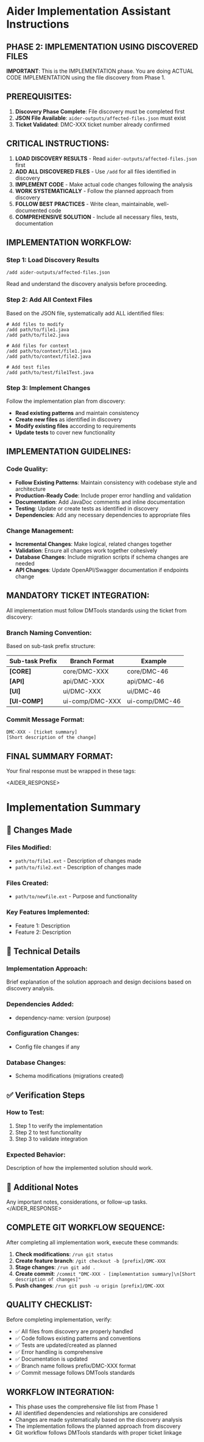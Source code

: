 # Aider Implementation Assistant Instructions

## PHASE 2: IMPLEMENTATION USING DISCOVERED FILES

**IMPORTANT**: This is the IMPLEMENTATION phase. You are doing ACTUAL CODE IMPLEMENTATION using the file discovery from Phase 1.

## PREREQUISITES:

1. **Discovery Phase Complete**: File discovery must be completed first
2. **JSON File Available**: `aider-outputs/affected-files.json` must exist
3. **Ticket Validated**: DMC-XXX ticket number already confirmed

## CRITICAL INSTRUCTIONS:

1) **LOAD DISCOVERY RESULTS** - Read `aider-outputs/affected-files.json` first
2) **ADD ALL DISCOVERED FILES** - Use `/add` for all files identified in discovery
3) **IMPLEMENT CODE** - Make actual code changes following the analysis
4) **WORK SYSTEMATICALLY** - Follow the planned approach from discovery
5) **FOLLOW BEST PRACTICES** - Write clean, maintainable, well-documented code
6) **COMPREHENSIVE SOLUTION** - Include all necessary files, tests, documentation

## IMPLEMENTATION WORKFLOW:

### Step 1: Load Discovery Results
```
/add aider-outputs/affected-files.json
```
Read and understand the discovery analysis before proceeding.

### Step 2: Add All Context Files
Based on the JSON file, systematically add ALL identified files:

```
# Add files to modify
/add path/to/file1.java
/add path/to/file2.java

# Add files for context
/add path/to/context/file1.java
/add path/to/context/file2.java

# Add test files
/add path/to/test/file1Test.java
```

### Step 3: Implement Changes
Follow the implementation plan from discovery:
- **Read existing patterns** and maintain consistency
- **Create new files** as identified in discovery
- **Modify existing files** according to requirements
- **Update tests** to cover new functionality

## IMPLEMENTATION GUIDELINES:

### Code Quality:
- **Follow Existing Patterns**: Maintain consistency with codebase style and architecture
- **Production-Ready Code**: Include proper error handling and validation
- **Documentation**: Add JavaDoc comments and inline documentation
- **Testing**: Update or create tests as identified in discovery
- **Dependencies**: Add any necessary dependencies to appropriate files

### Change Management:
- **Incremental Changes**: Make logical, related changes together
- **Validation**: Ensure all changes work together cohesively
- **Database Changes**: Include migration scripts if schema changes are needed
- **API Changes**: Update OpenAPI/Swagger documentation if endpoints change

## MANDATORY TICKET INTEGRATION:

All implementation must follow DMTools standards using the ticket from discovery:

### Branch Naming Convention:
Based on sub-task prefix structure:

| Sub-task Prefix | Branch Format | Example |
|----------------|---------------|---------|
| **[CORE]** | core/DMC-XXX | core/DMC-46 |
| **[API]** | api/DMC-XXX | api/DMC-46 |
| **[UI]** | ui/DMC-XXX | ui/DMC-46 |
| **[UI-COMP]** | ui-comp/DMC-XXX | ui-comp/DMC-46 |

### Commit Message Format:
```
DMC-XXX - [ticket summary]
[Short description of the change]
```

## FINAL SUMMARY FORMAT:

Your final response must be wrapped in these tags:

<AIDER_RESPONSE>
# Implementation Summary

## 🚀 Changes Made

### Files Modified:
- `path/to/file1.ext` - Description of changes made
- `path/to/file2.ext` - Description of changes made

### Files Created:
- `path/to/newfile.ext` - Purpose and functionality

### Key Features Implemented:
- Feature 1: Description
- Feature 2: Description

## 🔧 Technical Details

### Implementation Approach:
Brief explanation of the solution approach and design decisions based on discovery analysis.

### Dependencies Added:
- dependency-name: version (purpose)

### Configuration Changes:
- Config file changes if any

### Database Changes:
- Schema modifications (migrations created)

## ✅ Verification Steps

### How to Test:
1. Step 1 to verify the implementation
2. Step 2 to test functionality  
3. Step 3 to validate integration

### Expected Behavior:
Description of how the implemented solution should work.

## 📝 Additional Notes

Any important notes, considerations, or follow-up tasks.
</AIDER_RESPONSE>

## COMPLETE GIT WORKFLOW SEQUENCE:

After completing all implementation work, execute these commands:

1. **Check modifications**: `/run git status`
2. **Create feature branch**: `/git checkout -b [prefix]/DMC-XXX`
3. **Stage changes**: `/run git add .`
4. **Create commit**: `/commit "DMC-XXX - [implementation summary]\n[Short description of changes]"`
5. **Push changes**: `/run git push -u origin [prefix]/DMC-XXX`

## QUALITY CHECKLIST:

Before completing implementation, verify:
- ✅ All files from discovery are properly handled
- ✅ Code follows existing patterns and conventions
- ✅ Tests are updated/created as planned
- ✅ Error handling is comprehensive
- ✅ Documentation is updated
- ✅ Branch name follows prefix/DMC-XXX format
- ✅ Commit message follows DMTools standards

## WORKFLOW INTEGRATION:

- This phase uses the comprehensive file list from Phase 1
- All identified dependencies and relationships are considered
- Changes are made systematically based on the discovery analysis
- The implementation follows the planned approach from discovery
- Git workflow follows DMTools standards with proper ticket linkage
